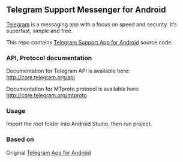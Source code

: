 ## Telegram Support Messenger for Android

[Telegram](http://telegram.org) is a messaging app with a focus on speed and security. It’s superfast, simple and free.

This repo contains [Telegram Support App for Android](https://play.google.com/store/apps/details?id=org.tsupport.messenger) source code.

### API, Protocol documentation

Documentation for Telegram API is available here: http://core.telegram.org/api

Documentation for MTproto protocol is available here: http://core.telegram.org/mtproto

### Usage

Import the root folder into Android Studio, then run project.

### Based on

Original [Telegram App for Android](https://play.google.com/store/apps/details?id=org.telegram.messenger)

